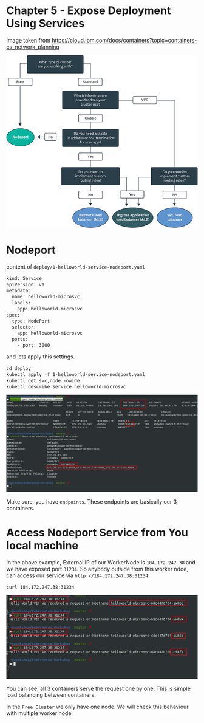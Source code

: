 
Chapter 5 - Expose Deployment Using Services
============================================

Image taken from https://cloud.ibm.com/docs/containers?topic=containers-cs_network_planning

[![](./img/5/cs_network_planning_dt.png)](#)

Nodeport
========
content of `deploy/1-helloworld-service-nodeport.yaml`

```
kind: Service
apiVersion: v1
metadata:
  name: helloworld-microsvc
  labels:
    app: helloworld-microsvc
spec:
  type: NodePort
  selector:
    app: helloworld-microsvc
  ports:
    - port: 3000
```

and lets apply this settings.

```
cd deploy
kubectl apply -f 1-helloworld-service-nodeport.yaml
kubectl get svc,node -owide
kubectl describe service helloworld-microsvc
```


[![](./img/5/2020-07-18_19-03.png)](#)

Make sure, you have `endpoints`. These endpoints are basically our 3 containers.

Access Nodeport Service from You local machine
==============================================
In the above example, External IP of our WorkerNode is `184.172.247.38` and we have exposed port `31234`.
So anybody outside from this worker ndoe, can access our service via `http://184.172.247.38:31234`

```
curl 184.172.247.38:31234
```

[![](./img/5/2020-07-18_19-07.png)](#)

You can see, all 3 containers serve the request one by one. This is simple load balancing between containers.

In the `Free Cluster` we only have one node. We will check this behaviour with multiple worker node.